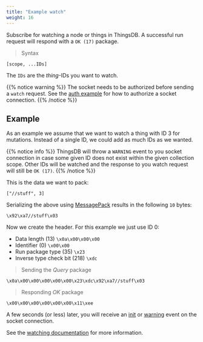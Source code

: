 ```yaml
---
title: "Example watch"
weight: 16
---
```


Subscribe for watching a node or things in ThingsDB. A successful run request will respond with a `OK (17)` package.

> Syntax

```
[scope, ...IDs]
```

The `IDs` are the *thing*-IDs you want to watch.

{{% notice warning %}}
The socket needs to be authorized before sending a `watch` request.
See the [auth example](../auth) for how to authorize a socket connection.
{{% /notice %}}

## Example

As an example we assume that we want to watch a thing with ID 3 for mutations. Instead of a single ID, we could add as much IDs as we wanted.

{{% notice info %}}
ThingsDB will throw a `WARNING` event to you socket connection in case some given ID does not exist within the given collection scope.
Other IDs will be watched and the response to you watch request will still be `OK (17)`.
{{% /notice %}}

This is the data we want to pack:

`["//stuff", 3]`

Serializing the above using [MessagePack](https://msgpack.org) results in the following `10` bytes:

`\x92\xa7//stuff\x03`

Now we create the header. For this example we just use ID 0:

- Data length (13) `\x0a\x00\x00\x00`
- Identifier (0) `\x00\x00`
- Run package type (35) `\x23`
- Inverse type check bit (218) `\xdc`

> Sending the *Query* package

```
\x0a\x00\x00\x00\x00\x00\x23\xdc\x92\xa7//stuff\x03
```

> Responding *OK* package

```
\x00\x00\x00\x00\x00\x00\x11\xee
```

A few seconds (or less) later, you will receive an [init](../../../watching/on-init) or [warning](../../../watching/warning) event on the socket connection.

See the [watching documentation](../../../watching) for more information.
